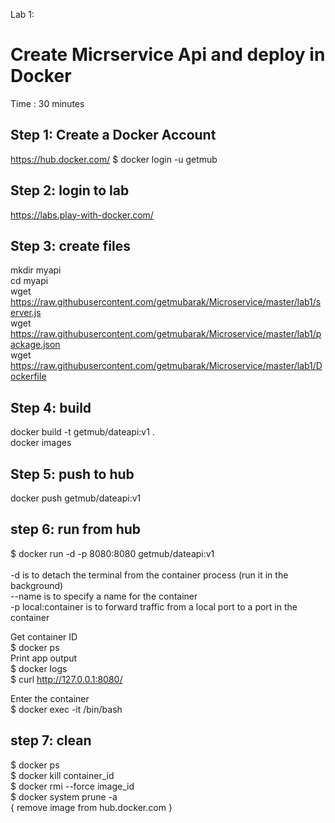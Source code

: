 Lab 1: 
# Create Micrservice Api and deploy in Docker #
Time : 30 minutes

## Step 1: Create a Docker Account ##
https://hub.docker.com/
$ docker login -u getmub  <br/>

## Step 2: login to lab ##
https://labs.play-with-docker.com/

## Step 3: create files ##
mkdir myapi <br/>
cd myapi <br/>
wget https://raw.githubusercontent.com/getmubarak/Microservice/master/lab1/server.js  <br/>
wget https://raw.githubusercontent.com/getmubarak/Microservice/master/lab1/package.json <br/>
wget https://raw.githubusercontent.com/getmubarak/Microservice/master/lab1/Dockerfile <br/>

## Step 4: build ##  
docker build -t getmub/dateapi:v1 .  <br/>
docker images  <br/>

## Step 5: push to hub ##
docker push getmub/dateapi:v1  <br/>

## step 6: run from hub ##
$ docker run -d -p 8080:8080 getmub/dateapi:v1  <br/>
<br/>
-d is to detach the terminal from the container process (run it in the background) <br/>
--name is to specify a name for the container <br/>
-p local:container is to forward traffic from a local port to a port in the container <br/>

Get container ID <br/>
$ docker ps  <br/>
Print app output  <br/>
$ docker logs <container id>  <br/>
$ curl http://127.0.0.1:8080/  <br/>

Enter the container  <br/>
$ docker exec -it <container id> /bin/bash  <br/>

## step 7: clean ##
$ docker ps  <br/>
$ docker kill container_id  <br/>
$ docker rmi --force image_id <br/>
$ docker system prune -a  <br/>
{ remove image from hub.docker.com }

